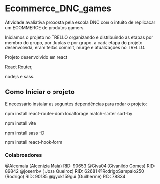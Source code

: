 # Ecommerce_DNC_games
  
  Atividade avaliativa proposta pela escola DNC com o intuito de replicacar um ECOMMERCE de produtos gamers.
  
  Iniciamos o projeto no TRELLO organizando e distribuindo as etapas por membro do grupo, por duplas e por grupo.
a cada etapa do projeto desenvolvida, eram feitos commit, murge e atualizações no TRELLO. 
  
  Projeto desenvolvido em react
  
  React Router, 
  
  nodejs e sass. 
  

## Como Iniciar o projeto

  E necessário instalar as seguntes dependências para rodar o projeto:
  
  npm install react-router-dom localforage match-sorter sort-by
  
  npm install vite
  
  npm install sass -D
  
  npm install react-hook-form


### Colabroadores

@Alcemaia (Alcenizia Maia)     RID: 90653
@Giva04 (Givanildo Gomes)      RID: 89842
@joserrbv ( Jose Queiroz)      RID: 62681
@RodrigoSampaio250 (Rodrigo)   RID: 90185
@gyok159gui (Guilherme)        RID: 78834
